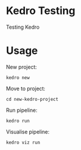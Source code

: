 # Kedro Testing

Testing Kedro 

# Usage

New project:

```
kedro new
```

Move to project:

```
cd new-kedro-project
```

Run pipeline:

```
kedro run
```

Visualise pipeline:

```
kedro viz run
```
